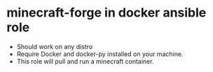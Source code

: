 # minecraft-forge in docker ansible role

- Should work on any distro
- Require Docker and docker-py installed on your machine.
- This role will pull and run a minecraft container.

